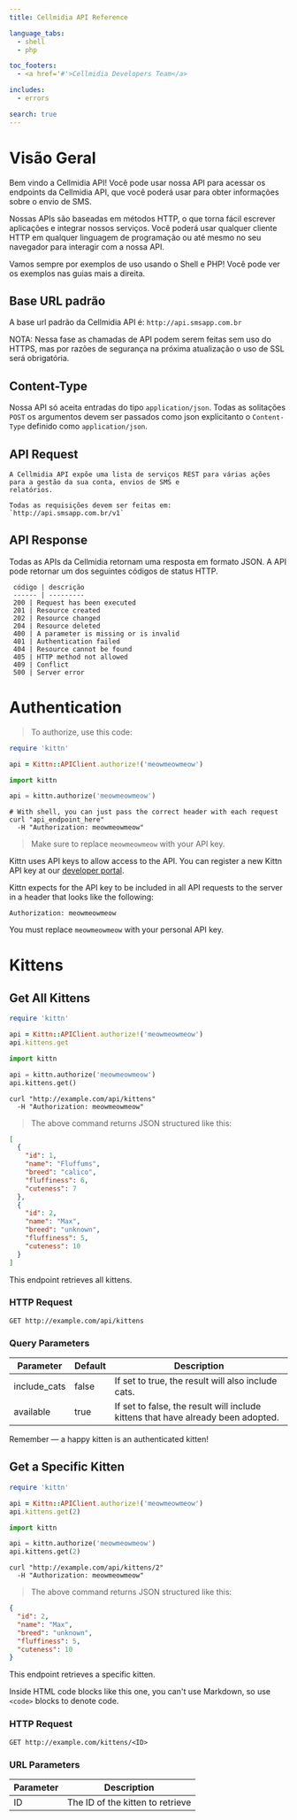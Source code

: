 ```yaml
---
title: Cellmidia API Reference

language_tabs:
  - shell
  - php

toc_footers:
  - <a href='#'>Cellmidia Developers Team</a>

includes:
  - errors

search: true
---
```


# Visão Geral

Bem vindo a Cellmidia API! Você pode usar nossa API para acessar os endpoints da Cellmidia API, que você poderá usar
para obter informações sobre o envio de SMS.

Nossas APIs são baseadas em métodos HTTP, o que torna fácil escrever aplicações e integrar nossos serviços. Você poderá
usar qualquer cliente HTTP em qualquer linguagem de programação ou até mesmo no seu navegador para interagir com a nossa
API.

Vamos sempre por exemplos de uso usando o Shell e PHP! Você pode ver os exemplos nas guias mais a direita.

Base URL padrão
----------------

A base url padrão da Cellmidia API é: `http://api.smsapp.com.br`

NOTA: Nessa fase as chamadas de API podem serem feitas sem uso do HTTPS, mas por razões de segurança na próxima
atualização o uso de SSL será obrigatória.

Content-Type
------------

Nossa API só aceita entradas do tipo `application/json`. Todas as solitações `POST` os argumentos devem ser passados
como json explicitanto o  `Content-Type` definido como `application/json`.

API Request
-----------

    A Cellmidia API expõe uma lista de serviços REST para várias ações para a gestão da sua conta, envios de SMS e
    relatórios.

    Todas as requisições devem ser feitas em: `http://api.smsapp.com.br/v1`

API Response
-----------

 Todas as APIs da Cellmidia retornam uma resposta em formato JSON. A API pode retornar um dos seguintes códigos de status HTTP.

     código | descrição
     ------ | ---------
     200 | Request has been executed
     201 | Resource created
     202 | Resource changed
     204 | Resource deleted
     400 | A parameter is missing or is invalid
     401 | Authentication failed
     404 | Resource cannot be found
     405 | HTTP method not allowed
     409 | Conflict
     500 | Server error



# Authentication

> To authorize, use this code:

```ruby
require 'kittn'

api = Kittn::APIClient.authorize!('meowmeowmeow')
```

```python
import kittn

api = kittn.authorize('meowmeowmeow')
```

```shell
# With shell, you can just pass the correct header with each request
curl "api_endpoint_here"
  -H "Authorization: meowmeowmeow"
```

> Make sure to replace `meowmeowmeow` with your API key.

Kittn uses API keys to allow access to the API. You can register a new Kittn API key at our [developer portal](http://example.com/developers).

Kittn expects for the API key to be included in all API requests to the server in a header that looks like the following:

`Authorization: meowmeowmeow`

<aside class="notice">
You must replace <code>meowmeowmeow</code> with your personal API key.
</aside>

# Kittens

## Get All Kittens

```ruby
require 'kittn'

api = Kittn::APIClient.authorize!('meowmeowmeow')
api.kittens.get
```

```python
import kittn

api = kittn.authorize('meowmeowmeow')
api.kittens.get()
```

```shell
curl "http://example.com/api/kittens"
  -H "Authorization: meowmeowmeow"
```

> The above command returns JSON structured like this:

```json
[
  {
    "id": 1,
    "name": "Fluffums",
    "breed": "calico",
    "fluffiness": 6,
    "cuteness": 7
  },
  {
    "id": 2,
    "name": "Max",
    "breed": "unknown",
    "fluffiness": 5,
    "cuteness": 10
  }
]
```

This endpoint retrieves all kittens.

### HTTP Request

`GET http://example.com/api/kittens`

### Query Parameters

Parameter | Default | Description
--------- | ------- | -----------
include_cats | false | If set to true, the result will also include cats.
available | true | If set to false, the result will include kittens that have already been adopted.

<aside class="success">
Remember — a happy kitten is an authenticated kitten!
</aside>

## Get a Specific Kitten

```ruby
require 'kittn'

api = Kittn::APIClient.authorize!('meowmeowmeow')
api.kittens.get(2)
```

```python
import kittn

api = kittn.authorize('meowmeowmeow')
api.kittens.get(2)
```

```shell
curl "http://example.com/api/kittens/2"
  -H "Authorization: meowmeowmeow"
```

> The above command returns JSON structured like this:

```json
{
  "id": 2,
  "name": "Max",
  "breed": "unknown",
  "fluffiness": 5,
  "cuteness": 10
}
```

This endpoint retrieves a specific kitten.

<aside class="warning">Inside HTML code blocks like this one, you can't use Markdown, so use <code>&lt;code&gt;</code> blocks to denote code.</aside>

### HTTP Request

`GET http://example.com/kittens/<ID>`

### URL Parameters

Parameter | Description
--------- | -----------
ID | The ID of the kitten to retrieve

